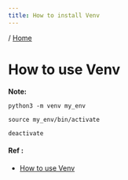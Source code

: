 ```yaml
---
title: How to install Venv
---
```


/ [Home](index.md)

# How to use Venv

**Note:** 




```
python3 -m venv my_env

source my_env/bin/activate

deactivate
```

#### Ref :

  * [How to use Venv](https://www.studytonight.com/post/python-virtual-environment-setup-on-mac-osx-easiest-way#)
